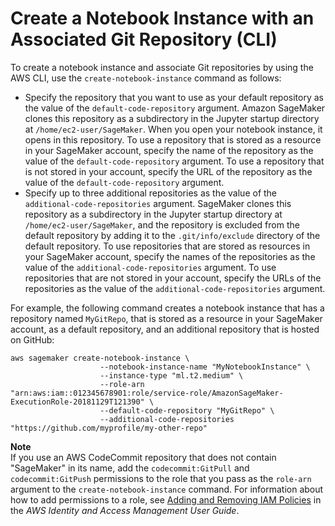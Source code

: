 # Create a Notebook Instance with an Associated Git Repository \(CLI\)<a name="nbi-git-create-cli"></a>

To create a notebook instance and associate Git repositories by using the AWS CLI, use the `create-notebook-instance` command as follows:
+ Specify the repository that you want to use as your default repository as the value of the `default-code-repository` argument\. Amazon SageMaker clones this repository as a subdirectory in the Jupyter startup directory at `/home/ec2-user/SageMaker`\. When you open your notebook instance, it opens in this repository\. To use a repository that is stored as a resource in your SageMaker account, specify the name of the repository as the value of the `default-code-repository` argument\. To use a repository that is not stored in your account, specify the URL of the repository as the value of the `default-code-repository` argument\.
+ Specify up to three additional repositories as the value of the `additional-code-repositories` argument\. SageMaker clones this repository as a subdirectory in the Jupyter startup directory at `/home/ec2-user/SageMaker`, and the repository is excluded from the default repository by adding it to the `.git/info/exclude` directory of the default repository\. To use repositories that are stored as resources in your SageMaker account, specify the names of the repositories as the value of the `additional-code-repositories` argument\. To use repositories that are not stored in your account, specify the URLs of the repositories as the value of the `additional-code-repositories` argument\.

For example, the following command creates a notebook instance that has a repository named `MyGitRepo`, that is stored as a resource in your SageMaker account, as a default repository, and an additional repository that is hosted on GitHub:

```
aws sagemaker create-notebook-instance \
                    --notebook-instance-name "MyNotebookInstance" \
                    --instance-type "ml.t2.medium" \
                    --role-arn "arn:aws:iam::012345678901:role/service-role/AmazonSageMaker-ExecutionRole-20181129T121390" \
                    --default-code-repository "MyGitRepo" \
                    --additional-code-repositories "https://github.com/myprofile/my-other-repo"
```

**Note**  
If you use an AWS CodeCommit repository that does not contain "SageMaker" in its name, add the `codecommit:GitPull` and `codecommit:GitPush` permissions to the role that you pass as the `role-arn` argument to the `create-notebook-instance` command\. For information about how to add permissions to a role, see [Adding and Removing IAM Policies](https://docs.aws.amazon.com/IAM/latest/UserGuide/access_policies_manage-attach-detach.html) in the *AWS Identity and Access Management User Guide*\. 